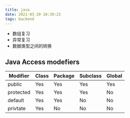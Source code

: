 ```yaml
---
title: java
date: 2021-03-20 10:39:23
tags: backend
---
```


- 数组复习
- 异常复习
- 数据类型之间的转换
## Java Access modefiers
|Modifier |Class|Package|Subclass|Global|
|----     |----|----|----|----|
|public   |Yes|Yes|Yes|Yes|
|protected|Yes|Yes|Yes|No  |
|default  |Yes|Yes|No |No |
|privtate |Yes|No |No |No |
